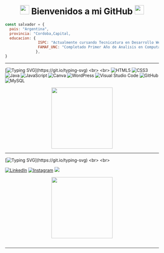 

<h1 align="center"><img src="https://emojis.slackmojis.com/emojis/images/1605829592/11401/among-us-dance.gif?1605829592" width="30">
Bienvenidos a mi GitHub <img src="https://emojis.slackmojis.com/emojis/images/1605829592/11401/among-us-dance.gif?1605829592" width="30px"></h1>



```javascript
const salvador = {
  pais: "Argentina",
  provincia: "Cordoba,Capital,
  educacion: {
               ISPC: "Actualmente cursando Tecnicatura en Desarrollo Web y Aplicaciones Moviles | 2021",
               FAMAF_UNC: "Completado Primer Año de Analisis en Computacion | 2018-2020",
              },
}
```
<hr>

[![Typing SVG](https://readme-typing-svg.herokuapp.com?color=BDC4F7&size=24&lines=Herramientas+y+Habilidades...)](https://git.io/typing-svg)
<br>
<br>
![HTML5](https://img.shields.io/badge/html5-%23E34F26.svg?style=for-the-badge&logo=html5&logoColor=white)
![CSS3](https://img.shields.io/badge/css3-%231572B6.svg?style=for-the-badge&logo=css3&logoColor=white)
![Java](https://img.shields.io/badge/java-%23ED8B00.svg?style=for-the-badge&logo=java&logoColor=white)
![JavaScript](https://img.shields.io/badge/javascript-%23323330.svg?style=for-the-badge&logo=javascript&logoColor=%23F7DF1E)
![Canva](https://img.shields.io/badge/Canva-%2300C4CC.svg?style=for-the-badge&logo=Canva&logoColor=white)
![WordPress](https://img.shields.io/badge/WordPress-%23117AC9.svg?style=for-the-badge&logo=WordPress&logoColor=white)
![Visual Studio Code](https://img.shields.io/badge/VisualStudioCode-0078d7.svg?style=for-the-badge&logo=visual-studio-code&logoColor=white)
![GitHub](https://img.shields.io/badge/github-%23121011.svg?style=for-the-badge&logo=github&logoColor=white)
![MySQL](https://img.shields.io/badge/mysql-%2300f.svg?style=for-the-badge&logo=mysql&logoColor=white)

<div align="center"><img src="https://emojis.slackmojis.com/emojis/images/1539890226/4845/rickroll.gif?1539890226" width="200"></div>
<hr>

[![Typing SVG](https://readme-typing-svg.herokuapp.com?color=BDC4F7&size=24&lines=Contactame+a+través+de...)](https://git.io/typing-svg)
<br>
<br>

<a href="https://www.linkedin.com/in/salvador-casas/" target="_blank">![LinkedIn](https://img.shields.io/badge/linkedin-%230077B5.svg?style=for-the-badge&logo=linkedin&logoColor=white)</a> <a href="https://www.instagram.com/casas_salvador/?hl=es-la">![Instagram](https://img.shields.io/badge/Instagram-%23E4405F.svg?style=for-the-badge&logo=Instagram&logoColor=white)</a> <a href="mailto:salvadorcasas11@gmail.com?subject=Hello%20Ileri,%20From%20Github"><img src="https://img.shields.io/badge/gmail-%23D14836.svg?&style=for-the-badge&logo=gmail&logoColor=white" /></a>


<div align="center"><img src="https://emojis.slackmojis.com/emojis/images/1579644131/7581/elmofire.gif?1579644131" width="200"></div>

<br>
<hr>

